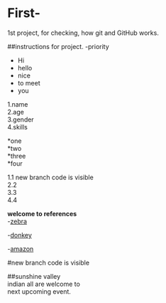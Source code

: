 # First-
1st project, for checking,
how git and GitHub works.

##instructions for project.
-priority
- Hi
- hello
- nice
- to meet
- you
  
1.name  
2.age  
3.gender  
4.skills

*one  
*two  
*three  
*four

 1.1  new branch code is visible  
 2.2  
 3.3  
 4.4  

  **welcome to references**  
  -[zebra](www.facebook.com)  

  
  -[donkey](https://www.electronicwings.com)  

  
  -[amazon](www.amazon.in)  

#new branch code is visible

##sunshine valley  
indian all are welcome to  
next upcoming event.
